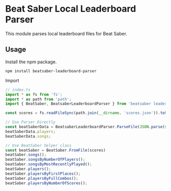 # Beat Saber Local Leaderboard Parser

This module parses local leaderboard files for Beat Saber.

## Usage

Install the npm package.
```
npm install beatsaber-leaderboard-parser
```

Import
```typescript
// index.ts
import * as fs from 'fs';
import * as path from 'path';
import { BeatSaber, BeatsaberLeaderboardParser } from 'beatsaber leaderboard parser`

const scores = fs.readFileSync(path.join(__dirname, 'scores.json')).toString();

// Use Parser Directly
const beatSaberData = BeatsaberLeaderboardParser.ParseFile(JSON.parse(scores));
beatSaberData.players;
beatSaberData.songs;

// Use BeatSaber helper class
const beatSaber = BeatSaber.FromFile(scores)
beatSaber.songs();
beatSaber.songsByNumberOfPlayers();
beatSaber.songsByMostRecentlyPlayed();
beatSaber.players();
beatSaber.playersByFirstPlaces();
beatSaber.playersByFullCombos();
beatSaber.playersByNumberOfScores();
```